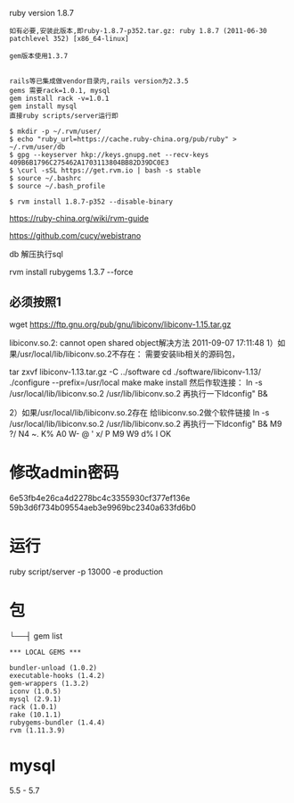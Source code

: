 ruby version 1.8.7
```
如有必要,安装此版本,即ruby-1.8.7-p352.tar.gz: ruby 1.8.7 (2011-06-30 patchlevel 352) [x86_64-linux]

gem版本使用1.3.7


rails等已集成做vendor目录内,rails version为2.3.5
gems 需要rack=1.0.1, mysql
gem install rack -v=1.0.1
gem install mysql
直接ruby scripts/server运行即
```

```
$ mkdir -p ~/.rvm/user/
$ echo "ruby_url=https://cache.ruby-china.org/pub/ruby" > ~/.rvm/user/db
$ gpg --keyserver hkp://keys.gnupg.net --recv-keys 409B6B1796C275462A1703113804BB82D39DC0E3
$ \curl -sSL https://get.rvm.io | bash -s stable
$ source ~/.bashrc
$ source ~/.bash_profile

$ rvm install 1.8.7-p352 --disable-binary
```



https://ruby-china.org/wiki/rvm-guide


https://github.com/cucy/webistrano


db 解压执行sql

rvm install rubygems 1.3.7 --force







## 必须按照1

wget https://ftp.gnu.org/pub/gnu/libiconv/libiconv-1.15.tar.gz

libiconv.so.2: cannot open shared object解决方法 2011-09-07 17:11:48
1）如果/usr/local/lib/libiconv.so.2不存在：
需要安装lib相关的源码包，

tar zxvf libiconv-1.13.tar.gz  -C ../software
cd  ./software/libiconv-1.13/
./configure --prefix=/usr/local
make
make install
然后作软连接：
ln -s /usr/local/lib/libiconv.so.2 /usr/lib/libiconv.so.2
再执行一下ldconfig" B&


2）如果/usr/local/lib/libiconv.so.2存在
给libiconv.so.2做个软件链接
ln -s /usr/local/lib/libiconv.so.2 /usr/lib/libiconv.so.2
再执行一下ldconfig" B& M9 ?/ N4 ~. K% A0 W- @
' x/ P  M9 W9 d% l
OK




# 修改admin密码
6e53fb4e26ca4d2278bc4c3355930cf377ef136e
59b3d6f734b09554aeb3e9969bc2340a633fd6b0


# 运行
ruby script/server  -p 13000 -e production

# 包

└──┤ gem list

```
*** LOCAL GEMS ***

bundler-unload (1.0.2)
executable-hooks (1.4.2)
gem-wrappers (1.3.2)
iconv (1.0.5)
mysql (2.9.1)
rack (1.0.1)
rake (10.1.1)
rubygems-bundler (1.4.4)
rvm (1.11.3.9)
```

# mysql

5.5 - 5.7
